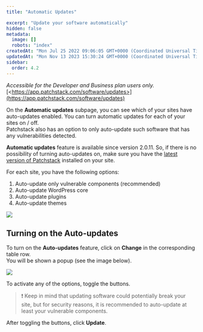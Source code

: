 ```yaml
---
title: "Automatic Updates"

excerpt: "Update your software automatically"
hidden: false
metadata: 
  image: []
  robots: "index"
createdAt: "Mon Jul 25 2022 09:06:05 GMT+0000 (Coordinated Universal Time)"
updatedAt: "Mon Nov 13 2023 15:30:24 GMT+0000 (Coordinated Universal Time)"
sidebar:
  order: 4.2
---
```

_Accessible for the Developer and Business plan users only._  
[\<https://app.patchstack.com/software/updates>](https://app.patchstack.com/software/updates)

On the **Automatic updates** subpage, you can see which of your sites have auto-updates enabled. You can turn automatic updates for each of your sites on / off.  
Patchstack also has an option to only auto-update such software that has any vulnerabilities detected.

**Automatic updates** feature is available since version 2.0.11. So, if there is no possibility of turning auto-updates on, make sure you have the <a href="https://wordpress.org/plugins/patchstack/" target="_blank">latest version of Patchstack</a> installed on your site.

For each site, you have the following options:

<ol><li>Auto-update only vulnerable components (recommended)</li>
<li>Auto-update WordPress core</li>
<li>Auto-update plugins</li>
<li>Auto-update themes</li>
</ol>

![](@images/b19d05a-small-Patchstack_software_automatic_updates.png)

## Turning on the Auto-updates

To turn on the **Auto-updates** feature, click on **Change** in the corresponding table row.  
You will be shown a popup (see the image below).

![](@images/adab7ff-small-Patchstack_auto-update.png)

To activate any of the options, toggle the buttons.

> ❗️ Keep in mind that updating software could potentially break your site, but for security reasons, it is recommended to auto-update at least your vulnerable components.

After toggling the buttons, click **Update**.
